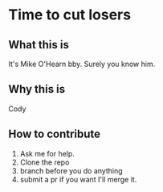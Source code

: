 # Time to cut losers
## What this is 
It's Mike O'Hearn bby. Surely you know him.
## Why this is 
Cody
## How to contribute
1. Ask me for help.
2. Clone the repo
3. branch before you do anything
4. submit a pr if you want I'll merge it. 

